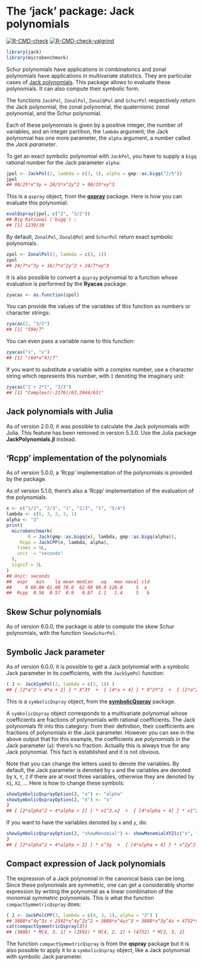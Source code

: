 The ‘jack’ package: Jack polynomials
================

<!-- badges: start -->

[![R-CMD-check](https://github.com/stla/jackR/actions/workflows/R-CMD-check.yaml/badge.svg)](https://github.com/stla/jackR/actions/workflows/R-CMD-check.yaml)
[![R-CMD-check-valgrind](https://github.com/stla/jackR/actions/workflows/R-CMD-check-valgrind.yaml/badge.svg)](https://github.com/stla/jackR/actions/workflows/R-CMD-check-valgrind.yaml)
<!-- badges: end -->

``` r
library(jack)
library(microbenchmark)
```

Schur polynomials have applications in combinatorics and zonal
polynomials have applications in multivariate statistics. They are
particular cases of [Jack
polynomials](https://en.wikipedia.org/wiki/Jack_function). This package
allows to evaluate these polynomials. It can also compute their symbolic
form.

The functions `JackPol`, `ZonalPol`, `ZonalQPol` and `SchurPol`
respectively return the Jack polynomial, the zonal polynomial, the
quaternionic zonal polynomial, and the Schur polynomial.

Each of these polynomials is given by a positive integer, the number of
variables, and an integer partition, the `lambda` argument; the Jack
polynomial has one more parameter, the `alpha` argument, a number called
the *Jack parameter*.

To get an exact symbolic polynomial with `JackPol`, you have to supply a
`bigq` rational number for the Jack parameter `alpha`:

``` r
jpol <- JackPol(2, lambda = c(3, 1), alpha = gmp::as.bigq("2/5"))
jpol
## 98/25*x^3y + 28/5*x^2y^2 + 98/25*xy^3
```

This is a `qspray` object, from the
[**qspray**](https://github.com/stla/qspray) package. Here is how you
can evaluate this polynomial:

``` r
evalQspray(jpol, c("2", "3/2"))
## Big Rational ('bigq') :
## [1] 1239/10
```

By default, `ZonalPol`, `ZonalQPol` and `SchurPol` return exact symbolic
polynomials.

``` r
zpol <- ZonalPol(2, lambda = c(3, 1))
zpol
## 24/7*x^3y + 16/7*x^2y^2 + 24/7*xy^3
```

It is also possible to convert a `qspray` polynomial to a function whose
evaluation is performed by the **Ryacas** package:

``` r
zyacas <- as.function(zpol)
```

You can provide the values of the variables of this function as numbers
or character strings:

``` r
zyacas(2, "3/2")
## [1] "594/7"
```

You can even pass a variable name to this function:

``` r
zyacas("x", "x")
## [1] "(64*x^4)/7"
```

If you want to substitute a variable with a complex number, use a
character string which represents this number, with `I` denoting the
imaginary unit:

``` r
zyacas("2 + 2*I", "2/3")
## [1] "Complex((-2176)/63,2944/63)"
```

## Jack polynomials with Julia

As of version 2.0.0, it was possible to calculate the Jack polynomials
with Julia. This feature has been removed in version 5.3.0. Use the
Julia package **JackPolynomials.jl** instead.

## ‘Rcpp’ implementation of the polynomials

As of version 5.0.0, a ‘Rcpp’ implementation of the polynomials is
provided by the package.

As of version 5.1.0, there’s also a ‘Rcpp’ implementation of the
evaluation of the polynomials.

``` r
x <- c("1/2", "2/3", "1", "2/3", "1", "5/4")
lambda <- c(5, 3, 2, 2, 1)
alpha <- "3"
print(
  microbenchmark(
        R = Jack(gmp::as.bigq(x), lambda, gmp::as.bigq(alpha)),
     Rcpp = JackCPP(x, lambda, alpha),
    times = 5L,
    unit  = "seconds"
  ),
  signif = 2L
)
## Unit: seconds
##  expr   min    lq mean median   uq   max neval cld
##     R 60.00 61.00 78.0  62.00 90.0 120.0     5  a 
##  Rcpp  0.56  0.57  0.9   0.87  1.1   1.4     5   b
```

## Skew Schur polynomials

As of version 6.0.0, the package is able to compute the skew Schur
polynomials, with the function `SkewSchurPol`.

## Symbolic Jack parameter

As of version 6.0.0, it is possible to get a Jack polynomial with a
symbolic Jack parameter in its coefficients, with the `JackSymPol`
function:

``` r
( J <- JackSymPol(2, lambda = c(3, 1)) )
## { [2*a^2 + 4*a + 2] } * X^3Y  +  { [4*a + 4] } * X^2Y^2  +  { [2*a^2 + 4*a + 2] } * XY^3
```

This is a `symbolicQspray` object, from the
[**symbolicQspray**](https://github.com/stla/symbolicQspray) package.

A `symbolicQspray` object corresponds to a multivariate polynomial whose
coefficients are fractions of polynomials with rational coefficients.
The Jack polynomials fit into this category: from their definition,
their coefficients are fractions of polynomials in the Jack parameter.
However you can see in the above output that for this example, the
coefficients are *polynomials* in the Jack parameter (`a`): there’s no
fraction. Actually this is always true for any Jack polynomial. This
fact is established and it is not obvious.

Note that you can change the letters used to denote the variables. By
default, the Jack parameter is denoted by `a` and the variables are
denoted by `X`, `Y`, `Z` if there are at most three variables, otherwise
they are denoted by `X1`, `X2`, … Here is how to change these symbols:

``` r
showSymbolicQsprayOption(J, "a") <- "alpha"
showSymbolicQsprayOption(J, "X") <- "x"
J
## { [2*alpha^2 + 4*alpha + 2] } * x1^3.x2  +  { [4*alpha + 4] } * x1^2.x2^2  +  { [2*alpha^2 + 4*alpha + 2] } * x1.x2^3
```

If you want to have the variables denoted by `x` and `y`, do:

``` r
showSymbolicQsprayOption(J, "showMonomial") <- showMonomialXYZ(c("x", "y"))
J
## { [2*alpha^2 + 4*alpha + 2] } * x^3y  +  { [4*alpha + 4] } * x^2y^2  +  { [2*alpha^2 + 4*alpha + 2] } * xy^3
```

## Compact expression of Jack polynomials

The expression of a Jack polynomial in the canonical basis can be long.
Since these polynomials are symmetric, one can get a considerably
shorter expression by writing the polynomial as a linear combination of
the monomial symmetric polynomials. This is what the function
`compactSymmetricQspray` does:

``` r
( J <- JackPolCPP(3, lambda = c(4, 3, 1), alpha = "2") )
## 3888*x^4y^3z + 2592*x^4y^2z^2 + 3888*x^4yz^3 + 3888*x^3y^4z + 4752*x^3y^3z^2 + 4752*x^3y^2z^3 + 3888*x^3yz^4 + 2592*x^2y^4z^2 + 4752*x^2y^3z^3 + 2592*x^2y^2z^4 + 3888*xy^4z^3 + 3888*xy^3z^4
cat(compactSymmetricQspray(J))
## (3888) * M[4, 3, 1] + (2592) * M[4, 2, 2] + (4752) * M[3, 3, 2]
```

The function `compactSymmetricQspray` is from the **qspray** package but
it is also possible to apply it to a `symbolicQspray` object, like a
Jack polynomial with symbolic Jack parameter.
